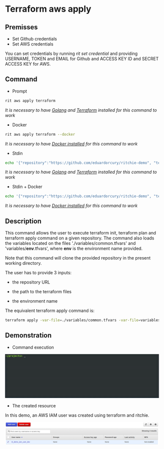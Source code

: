 # Terraform aws apply

## Premisses

- Set Github credentials
- Set AWS credentials

You can set credentials by running *rit set credential* and providing USERNAME, TOKEN and EMAIL for Github and ACCESS KEY ID and SECRET ACCESS KEY for AWS.

## Command

- Prompt 

```bash
rit aws apply terraform
```

*It is necessary to have [Golang](https://golang.org/doc/install) and [Terraform](https://www.terraform.io/downloads.html) installed for this command to work*

- Docker 


```bash
rit aws apply terraform --docker
```

*It is necessary to have [Docker installed](https://docs.docker.com/get-docker) for this command to work*


- Stdin 

```bash
echo '{"repository":"https://github.com/eduardorcury/ritchie-demo", "terraform_path":"/terraform", "environment":"dev"}' | rit aws apply terraform --stdin
```

*It is necessary to have [Golang](https://golang.org/doc/install) and [Terraform](https://www.terraform.io/downloads.html) installed for this command to work*

- Stdin + Docker 

```bash
echo '{"repository":"https://github.com/eduardorcury/ritchie-demo", "terraform_path":"/terraform", "environment":"dev"}' | rit aws apply terraform --stdin --docker
```

*It is necessary to have [Docker installed](https://docs.docker.com/get-docker) for this command to work*

## Description

This command allows the user to execute terraform init, terraform plan and terraform apply command on a given repository. The command also loads the variables located on the files './variables/common.tfvars' and 'variables/**env**.tfvars', where **env** is the environment name provided.

Note that this command will clone the provided repository in the present working directory.

The user has to provide 3 inputs:

- the repository URL

- the path to the terraform files

- the environment name

The equivalent terraform apply command is:

```bash
terraform apply -var-file=./variables/common.tfvars -var-file=variables/{ENV}.tfvars -auto-approve
```

## Demonstration

- Command execution

![Demo gif](https://github.com/eduardorcury/ritchie-demo/blob/main/media/rit-demo.gif)

- The created resource

In this demo, an AWS IAM user was created using terraform and ritchie.

![Img](https://github.com/eduardorcury/ritchie-demo/blob/main/media/resource-img.png)

